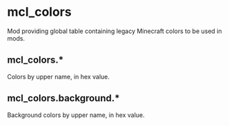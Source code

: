 # mcl_colors
Mod providing global table containing legacy Minecraft colors to be used in mods.

## mcl_colors.*
Colors by upper name, in hex value.

## mcl_colors.background.*
Background colors by upper name, in hex value.
